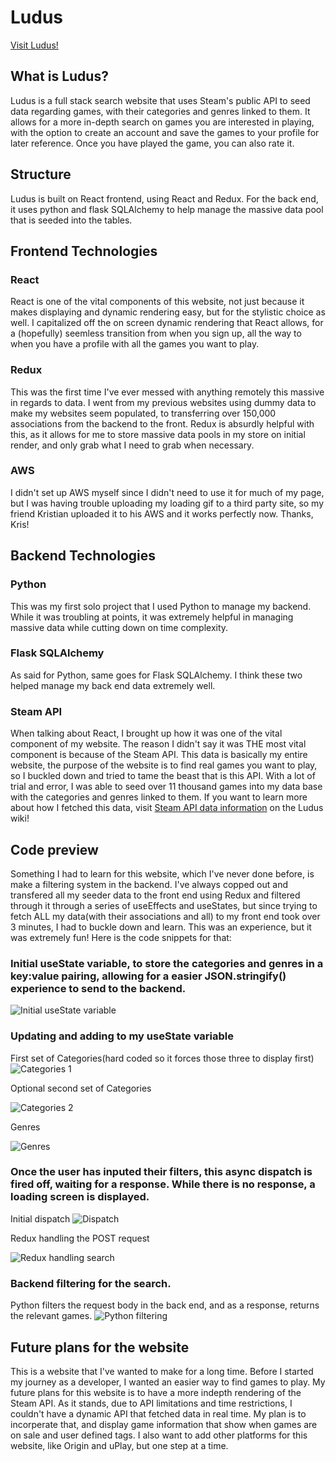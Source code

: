 # Ludus

[Visit Ludus!](https://ludus-search.herokuapp.com/)

## What is Ludus?

Ludus is a full stack search website that uses Steam's public API to seed data regarding games, with their categories and genres linked to them. It allows for a more in-depth search on games you are interested in playing, with the option to create an account and save the games to your profile for later reference. Once you have played the game, you can also rate it.

## Structure

Ludus is built on React frontend, using React and Redux. For the back end, it uses python and flask SQLAlchemy to help manage the massive data pool that is seeded into the tables.

## Frontend Technologies

### React

React is one of the vital components of this website, not just because it makes displaying and dynamic rendering easy, but for the stylistic choice as well. I capitalized off the on screen dynamic rendering that React allows, for a (hopefully) seemless transition from when you sign up, all the way to when you have a profile with all the games you want to play.

### Redux

This was the first time I've ever messed with anything remotely this massive in regards to data. I went from my previous websites using dummy data to make my websites seem populated, to transferring over 150,000 associations from the backend to the front. Redux is absurdly helpful with this, as it allows for me to store massive data pools in my store on initial render, and only grab what I need to grab when necessary. 

### AWS

I didn't set up AWS myself since I didn't need to use it for much of my page, but I was having trouble uploading my loading gif to a third party site, so my friend Kristian uploaded it to his AWS and it works perfectly now. Thanks, Kris!


## Backend Technologies

### Python

This was my first solo project that I used Python to manage my backend. While it was troubling at points, it was extremely helpful in managing massive data while cutting down on time complexity.


### Flask SQLAlchemy

As said for Python, same goes for Flask SQLAlchemy. I think these two helped manage my back end data extremely well.


### Steam API

When talking about React, I brought up how it was one of the vital component of my website. The reason I didn't say it was THE most vital component is because of the Steam API. This data is basically my entire website, the purpose of the website is to find real games you want to play, so I buckled down and tried to tame the beast that is this API. With a lot of trial and error, I was able to seed over 11 thousand games into my data base with the categories and genres linked to them. If you want to learn more about how I fetched this data, visit [Steam API data information](https://github.com/zanehamadi/Ludus/wiki/Steam-API-data-information) on the Ludus wiki!

## Code preview

Something I had to learn for this website, which I've never done before, is make a filtering system in the backend. I've always copped out and transfered all my seeder data to the front end using Redux and filtered through it through a series of useEffects and useStates, but since trying to fetch ALL my data(with their associations and all) to my front end took over 3 minutes, I had to buckle down and learn. This was an experience, but it was extremely fun! Here is the code snippets for that:


### Initial useState variable, to store the categories and genres in a key:value pairing, allowing for a easier JSON.stringify() experience to send to the backend.

![Initial useState variable](https://i.imgur.com/bxUTIua.png)


### Updating and adding to my useState variable

First set of Categories(hard coded so it forces those three to display first)
![Categories 1](https://i.imgur.com/rBaTdOU.png)

Optional second set of Categories

![Categories 2](https://i.imgur.com/GzMHMV6.png)


Genres

![Genres](https://i.imgur.com/ikfAaXQ.png)


### Once the user has inputed their filters, this async dispatch is fired off, waiting for a response. While there is no response, a loading screen is displayed.

Initial dispatch
![Dispatch](https://i.imgur.com/1U2Hm1L.png)


Redux handling the POST request

![Redux handling search](https://i.imgur.com/OHgDv57.png)


### Backend filtering for the search.

Python filters the request body in the back end, and as a response, returns the relevant games. 
![Python filtering](https://i.imgur.com/EwYlkKT.png)



## Future plans for the website

This is a website that I've wanted to make for a long time. Before I started my journey as a developer, I wanted an easier way to find games to play. My future plans for this website is to have a more indepth rendering of the Steam API. As it stands, due to API limitations and time restrictions, I couldn't have a dynamic API that fetched data in real time. My plan is to incorperate that, and display game information that show when games are on sale and user defined tags. I also want to add other platforms for this website, like Origin and uPlay, but one step at a time.



